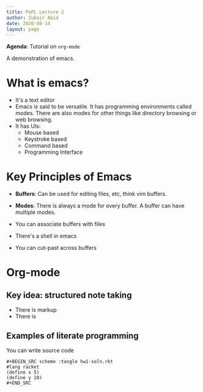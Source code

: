 ```yaml
---
title: PoPL Lecture 2
author: Zubair Abid
date: 2020-08-14
layout: page
---
```


**Agenda**: Tutorial on `org-mode`

A demonstration of emacs.

# What is emacs?

- It's a text editor
- Emacs is said to be versatile. It has programming environments called 
  modes. There are also modes for other things like directory browsing or 
  web browsing.
- It has UIs:
    - Mouse based
    - Keystroke based
    - Command based
    - Programming Interface

# Key Principles of Emacs

- **Buffers**: Can be used for editing files, etc, think vim buffers.
  
- **Modes**: There is always a mode for every buffer. A buffer can have 
  multiple modes.
  
- You can associate buffers with files
- There's a shell in emacs
- You can cut-past across buffers

# Org-mode

## Key idea: structured note taking

- There is markup
- There is 

## Examples of literate programming

You can write source code

```org-mode
#+BEGIN_SRC scheme :tangle hw1-soln.rkt
#lang racket
(define x 5)
(define y 10)
#+END_SRC
```

